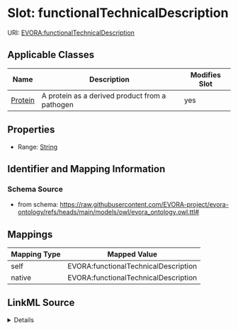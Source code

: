 

# Slot: functionalTechnicalDescription



URI: [EVORA:functionalTechnicalDescription](https://raw.githubusercontent.com/EVORA-project/evora-ontology/refs/heads/main/models/owl/evora_ontology.owl.ttl#functionalTechnicalDescription)



<!-- no inheritance hierarchy -->





## Applicable Classes

| Name | Description | Modifies Slot |
| --- | --- | --- |
| [Protein](Protein.md) | A protein as a derived product from a pathogen |  yes  |







## Properties

* Range: [String](String.md)





## Identifier and Mapping Information







### Schema Source


* from schema: https://raw.githubusercontent.com/EVORA-project/evora-ontology/refs/heads/main/models/owl/evora_ontology.owl.ttl#




## Mappings

| Mapping Type | Mapped Value |
| ---  | ---  |
| self | EVORA:functionalTechnicalDescription |
| native | EVORA:functionalTechnicalDescription |




## LinkML Source

<details>
```yaml
name: functionalTechnicalDescription
from_schema: https://raw.githubusercontent.com/EVORA-project/evora-ontology/refs/heads/main/models/owl/evora_ontology.owl.ttl#
rank: 1000
alias: functionalTechnicalDescription
domain_of:
- Protein
range: string

```
</details>